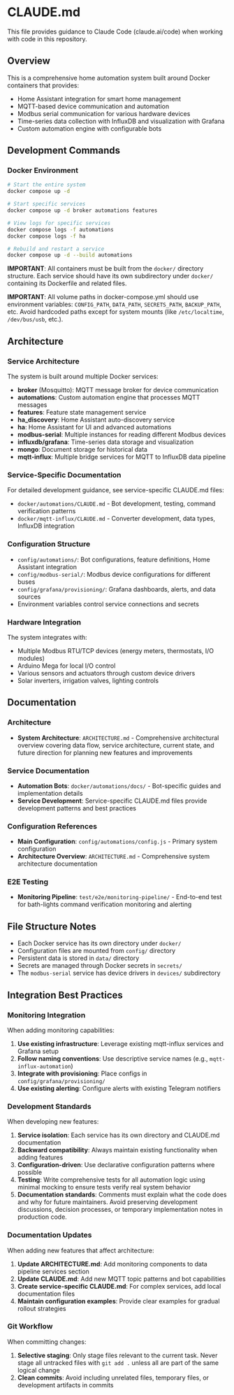 # CLAUDE.md

This file provides guidance to Claude Code (claude.ai/code) when working with code in this repository.

## Overview

This is a comprehensive home automation system built around Docker containers that provides:
- Home Assistant integration for smart home management
- MQTT-based device communication and automation
- Modbus serial communication for various hardware devices
- Time-series data collection with InfluxDB and visualization with Grafana
- Custom automation engine with configurable bots

## Development Commands

### Docker Environment
```bash
# Start the entire system
docker compose up -d

# Start specific services
docker compose up -d broker automations features

# View logs for specific services
docker compose logs -f automations
docker compose logs -f ha

# Rebuild and restart a service
docker compose up -d --build automations
```

**IMPORTANT**: All containers must be built from the `docker/` directory structure. Each service should have its own subdirectory under `docker/` containing its Dockerfile and related files.

**IMPORTANT**: All volume paths in docker-compose.yml should use environment variables: `CONFIG_PATH`, `DATA_PATH`, `SECRETS_PATH`, `BACKUP_PATH`, etc. Avoid hardcoded paths except for system mounts (like `/etc/localtime`, `/dev/bus/usb`, etc.).

## Architecture

### Service Architecture
The system is built around multiple Docker services:

- **broker** (Mosquitto): MQTT message broker for device communication
- **automations**: Custom automation engine that processes MQTT messages
- **features**: Feature state management service
- **ha_discovery**: Home Assistant auto-discovery service
- **ha**: Home Assistant for UI and advanced automations
- **modbus-serial**: Multiple instances for reading different Modbus devices
- **influxdb/grafana**: Time-series data storage and visualization
- **mongo**: Document storage for historical data
- **mqtt-influx**: Multiple bridge services for MQTT to InfluxDB data pipeline

### Service-Specific Documentation

For detailed development guidance, see service-specific CLAUDE.md files:
- `docker/automations/CLAUDE.md` - Bot development, testing, command verification patterns
- `docker/mqtt-influx/CLAUDE.md` - Converter development, data types, InfluxDB integration

### Configuration Structure

- `config/automations/`: Bot configurations, feature definitions, Home Assistant integration
- `config/modbus-serial/`: Modbus device configurations for different buses
- `config/grafana/provisioning/`: Grafana dashboards, alerts, and data sources
- Environment variables control service connections and secrets

### Hardware Integration

The system integrates with:
- Multiple Modbus RTU/TCP devices (energy meters, thermostats, I/O modules)
- Arduino Mega for local I/O control
- Various sensors and actuators through custom device drivers
- Solar inverters, irrigation valves, lighting controls

## Documentation

### Architecture
- **System Architecture**: `ARCHITECTURE.md` - Comprehensive architectural overview covering data flow, service architecture, current state, and future direction for planning new features and improvements

### Service Documentation
- **Automation Bots**: `docker/automations/docs/` - Bot-specific guides and implementation details
- **Service Development**: Service-specific CLAUDE.md files provide development patterns and best practices

### Configuration References
- **Main Configuration**: `config/automations/config.js` - Primary system configuration
- **Architecture Overview**: `ARCHITECTURE.md` - Comprehensive system architecture documentation

### E2E Testing
- **Monitoring Pipeline**: `test/e2e/monitoring-pipeline/` - End-to-end test for bath-lights command verification monitoring and alerting

## File Structure Notes

- Each Docker service has its own directory under `docker/`
- Configuration files are mounted from `config/` directory
- Persistent data is stored in `data/` directory
- Secrets are managed through Docker secrets in `secrets/`
- The `modbus-serial` service has device drivers in `devices/` subdirectory

## Integration Best Practices

### Monitoring Integration
When adding monitoring capabilities:

1. **Use existing infrastructure**: Leverage existing mqtt-influx services and Grafana setup
2. **Follow naming conventions**: Use descriptive service names (e.g., `mqtt-influx-automation`)
3. **Integrate with provisioning**: Place configs in `config/grafana/provisioning/`
4. **Use existing alerting**: Configure alerts with existing Telegram notifiers

### Development Standards
When developing new features:

1. **Service isolation**: Each service has its own directory and CLAUDE.md documentation
2. **Backward compatibility**: Always maintain existing functionality when adding features
3. **Configuration-driven**: Use declarative configuration patterns where possible
4. **Testing**: Write comprehensive tests for all automation logic using minimal mocking to ensure tests verify real system behavior
5. **Documentation standards**: Comments must explain what the code does and why for future maintainers. Avoid preserving development discussions, decision processes, or temporary implementation notes in production code.

### Documentation Updates
When adding new features that affect architecture:

1. **Update ARCHITECTURE.md**: Add monitoring components to data pipeline services section
2. **Update CLAUDE.md**: Add new MQTT topic patterns and bot capabilities
3. **Create service-specific CLAUDE.md**: For complex services, add local documentation files
4. **Maintain configuration examples**: Provide clear examples for gradual rollout strategies

### Git Workflow
When committing changes:

1. **Selective staging**: Only stage files relevant to the current task. Never stage all untracked files with `git add .` unless all are part of the same logical change
2. **Clean commits**: Avoid including unrelated files, temporary files, or development artifacts in commits